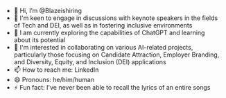 - 👋 Hi, I’m @Blazeishiring
- 👀 I'm keen to engage in discussions with keynote speakers in the fields of Tech and DEI, as well as in fostering inclusive environments
- 🌱 I am currently exploring the capabilities of ChatGPT and learning about its potential
- 💞️ I'm interested in collaborating on various AI-related projects, particularly those focusing on Candidate Attraction, Employer Branding, and Diversity, Equity, and Inclusion (DEI) applications
- 📫 How to reach me: LinkedIn 
- 😄 Pronouns: he/him/human
- ⚡ Fun fact: I've never been able to recall the lyrics of an entire songs 

<!---
Blazeishiring/Blazeishiring is a ✨ special ✨ repository because its `README.md` (this file) appears on your GitHub profile.
You can click the Preview link to take a look at your changes.
--->
